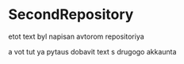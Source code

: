 # SecondRepository

etot text byl napisan avtorom repositoriya

a vot tut ya pytaus dobavit text s drugogo akkaunta
